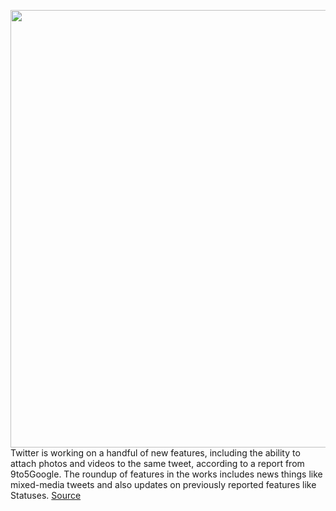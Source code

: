 <img src='https://cdn.vox-cdn.com/thumbor/vONwHTk0TqLAQ6lbvsD2onG5KwI=/0x0:2040x1360/1200x800/filters:focal(857x517:1183x843)/cdn.vox-cdn.com/uploads/chorus_image/image/70836427/acastro_180827_1777_0001.0.jpg' width='700px' /><br/>
Twitter is working on a handful of new features, including the ability to attach photos and videos to the same tweet, according to a report from 9to5Google. The roundup of features in the works includes news things like mixed-media tweets and also updates on previously reported features like Statuses.
<a href='https://www.theverge.com/2022/5/5/23058661/twitter-new-features-photo-video-tweets-pronouns'> Source <a/>